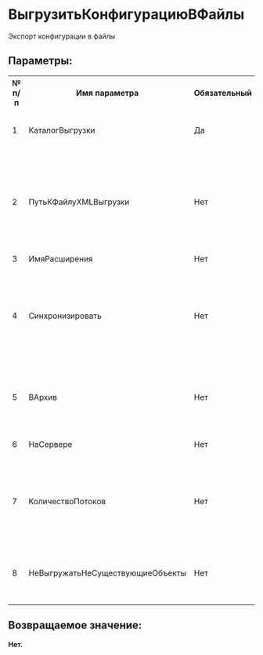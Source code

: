 ﻿
<h1>ВыгрузитьКонфигурациюВФайлы</h1>
<p class="funcdesc">Экспорт конфигурации в файлы<br /></p><h2>Параметры:</h2><table>
<tr>
  <th height="16" width="10%"><b>№ п/п</b></th>
  <th height="16" width="20%"><b>Имя параметра</b></th>
  <th height="16" width="10%"><b>Обязательный</b></th>
  <th height="16" width="20%"><b>Тип параметра</b></th>
  <th height="16" width="40%"><b>Описание</b></th>	
</tr><tr>
  <td >1</td>
  <td >КаталогВыгрузки</td>
  <td >Да</td>
  <td >Строка</td>
  <td >Каталог для выгрузки конфигурации в файлы</td>	
</tr><tr>
  <td >2</td>
  <td >ПутьКФайлуXMLВыгрузки</td>
  <td >Нет</td>
  <td >Строка</td>
  <td >Путь к файлу информации о конфигурации
(ConfigDumpInfo) относительно которого вычисляются изменения текущей конфигурации</td>	
</tr><tr>
  <td >3</td>
  <td >ИмяРасширения</td>
  <td >Нет</td>
  <td >Строка</td>
  <td >Имя расширения</td>	
</tr><tr>
  <td >4</td>
  <td >Синхронизировать</td>
  <td >Нет</td>
  <td >Булево</td>
  <td >Синхронизировать имеющийся экспорт с конфигурацией
!!! Следующие параметры при версии платформы < 8.3.21 игнорируются !!!</td>	
</tr><tr>
  <td >5</td>
  <td >ВАрхив</td>
  <td >Нет</td>
  <td >Булево</td>
  <td >выгружать в zip-архив XML-файлов. Параметр КаталогВыгрузки должен быть именем файла.</td>	
</tr><tr>
  <td >6</td>
  <td >НаСервере</td>
  <td >Нет</td>
  <td >Булево</td>
  <td >если Истина, то выгружать на сервере.</td>	
</tr><tr>
  <td >7</td>
  <td >КоличествоПотоков</td>
  <td >Нет</td>
  <td >Число</td>
  <td >количество потоков выгрузки. По умолчанию будет создано количество потоков,
по количеству ядер процессоров.</td>	
</tr><tr>
  <td >8</td>
  <td >НеВыгружатьНеСуществующиеОбъекты</td>
  <td >Нет</td>
  <td >Булево</td>
  <td >если Истина, запрещает выгрузку в XML-файлы ссылок на
несуществующие объекты</td>	
</tr></table><h2>Возвращаемое значение:</h2>
<b>Нет. </b><br />
